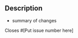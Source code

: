 <!-- Make sure your PR title starts with Issue [issue number]-->
## Description
- summary of changes

Closes #[Put issue number here]